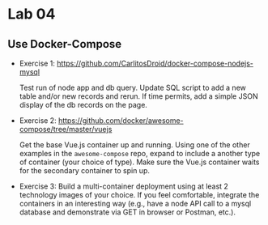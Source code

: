 # Lab 04

## Use Docker-Compose

* Exercise 1: https://github.com/CarlitosDroid/docker-compose-nodejs-mysql

    Test run of node app and db query. Update SQL script to add a new table and/or new records and rerun.
	If time permits, add a simple JSON display of the db records on the page.

* Exercise 2: https://github.com/docker/awesome-compose/tree/master/vuejs

    Get the base Vue.js container up and running. Using one of the other examples in the `awesome-compose` repo, expand to include a another type of container (your choice of type). Make sure the Vue.js container waits for the secondary container to spin up.

* Exercise 3: Build a multi-container deployment using at least 2 technology images of your choice. If you feel comfortable, integrate the containers in an interesting way (e.g., have a node API call to a mysql database and demonstrate via GET in browser or Postman, etc.).
